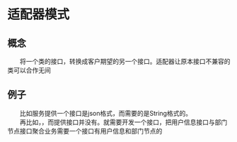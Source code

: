 # 适配器模式
## 概念
&emsp;&emsp;将一个类的接口，转换成客户期望的另一个接口。适配器让原本接口不兼容的类可以合作无间
## 例子
&emsp;&emsp;比如服务提供一个接口是json格式，而需要的是String格式的。<br>
&emsp;&emsp;再比如，，而提供接口并没有。就需要开发一个接口，把用户信息接口与部门节点接口聚合业务需要一个接口有用户信息和部门节点的